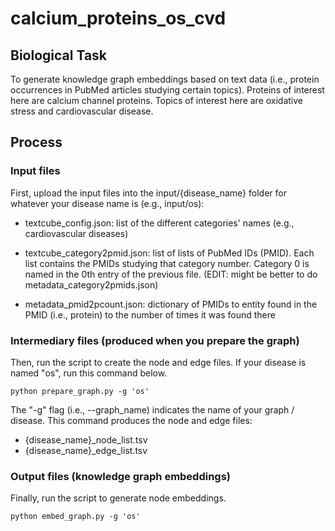 # calcium_proteins_os_cvd
## Biological Task
To generate knowledge graph embeddings based on text data (i.e., protein occurrences in PubMed articles studying certain topics). Proteins of interest here are calcium channel proteins. Topics of interest here are oxidative stress and cardiovascular disease. 


## Process
### Input files
First, upload the input files into the input/{disease_name} folder for whatever your disease name is (e.g., input/os): 

- textcube_config.json: list of the different categories' names (e.g., cardiovascular diseases)

- textcube_category2pmid.json: list of lists of PubMed IDs (PMID). Each list contains the PMIDs studying that category number. Category 0 is named in the 0th entry of the previous file.  (EDIT: might be better to do metadata_category2pmids.json)

- metadata_pmid2pcount.json: dictionary of PMIDs to entity found in the PMID (i.e., protein) to the number of times it was found there


### Intermediary files (produced when you prepare the graph)
Then, run the script to create the node and edge files. If your disease is named "os", run this command below.

```
python prepare_graph.py -g 'os'
```

The "-g" flag (i.e., --graph_name) indicates the name of your graph / disease. This command produces the node and edge files:

- {disease_name}_node_list.tsv
- {disease_name}_edge_list.tsv


### Output files (knowledge graph embeddings)
Finally, run the script to generate node embeddings. 

```
python embed_graph.py -g 'os'
```

